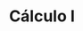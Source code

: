 ---
layout: ../../../layouts/Course.astro
title: Cálculo I
sections:
    - title: Material Util
      layout: list
      data:
        - title: Libro de Calculo I
          text: Stewart, James. Cálculo Trascendentes tempranas. septima edición.
           si se aprenden CAP 2 al 8 pasan calculo I
          link: https://www.fbioyf.unr.edu.ar/evirtual/pluginfile.php/107533/course/section/2765/calculo-james-stewart-7ed.pdf
          blank: true
        - title: Pruebas años anteriores
          text: En labmat en cursos anteriores se pueden encontrar todas
          link: https://www.labmat.puc.cl/
          blank: true
---